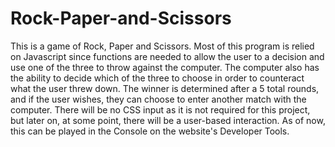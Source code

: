 # Rock-Paper-and-Scissors

This is a game of Rock, Paper and Scissors. Most of this program is relied on Javascript
since functions are needed to allow the user to a decision and use one of the three to
throw against the computer. The computer also has the ability to decide which of the three
to choose in order to counteract what the user threw down. The winner is determined after
a 5 total rounds, and if the user wishes, they can choose to enter another match with the
computer. There will be no CSS input as it is not required for this project, but later
on, at some point, there will be a user-based interaction. As of now, this can be played
in the Console on the website's Developer Tools.
